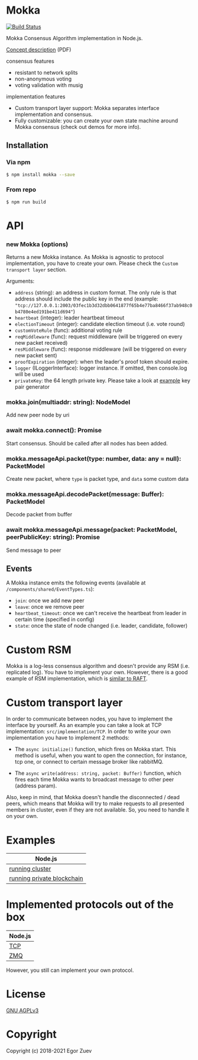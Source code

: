 # Mokka

 [![Build Status](https://travis-ci.org/ega-forever/mokka.svg?branch=master)](https://travis-ci.org/ega-forever/mokka) 

Mokka Consensus Algorithm implementation in Node.js.

[Concept description](https://arxiv.org/ftp/arxiv/papers/1901/1901.08435.pdf) (PDF)

consensus features
* resistant to network splits
* non-anonymous voting
* voting validation with musig

implementation features
* Custom transport layer support: Mokka separates interface implementation and consensus.
* Fully customizable: you can create your own state machine around Mokka consensus (check out demos for more info).

## Installation

### Via npm
```bash
$ npm install mokka --save
```

### From repo
```bash
$ npm run build
```

# API

### new Mokka (options)

Returns a new Mokka instance. As Mokka is agnostic to protocol implementation, 
you have to create your own.
Please check the ``Custom transport layer`` section.

Arguments:

* `address` (string):  an address in custom format. The only rule is that address should include the public key in the end
 (example: `"tcp://127.0.0.1:2003/03fec1b3d32dbb0641877f65b4e77ba8466f37ab948c0b4780e4ed191be411d694"`)
* `heartbeat` (integer): leader heartbeat timeout
* `electionTimeout` (integer): candidate election timeout (i.e. vote round)
* `customVoteRule` (func): additional voting rule
* `reqMiddleware` (func): request middleware (will be triggered on every new packet received)
* `resMiddleware` (func): response middleware (will be triggered on every new packet sent)
* `proofExpiration` (integer): when the leader's proof token should expire.
* `logger` (ILoggerInterface): logger instance. If omitted, then console.log will be used
* `privateKey`: the 64 length private key. Please take a look at [example](examples/node/decentralized-ganache/src/gen_keys.ts) key pair generator

### mokka.join(multiaddr: string): NodeModel

Add new peer node by uri

### await mokka.connect(): Promise<void>

Start consensus. Should be called after all nodes has been added.

### mokka.messageApi.packet(type: number, data: any = null): PacketModel

Create new packet, where ``type`` is packet type, and ``data`` some custom data

### mokka.messageApi.decodePacket(message: Buffer): PacketModel

Decode packet from buffer

### await mokka.messageApi.message(packet: PacketModel, peerPublicKey: string): Promise<void>

Send message to peer

## Events

A Mokka instance emits the following events (available at ``/components/shared/EventTypes.ts``):

* `join`: once we add new peer
* `leave`: once we remove peer
* `heartbeat_timeout`: once we can't receive the heartbeat from leader in certain time (specified in config)
* `state`: once the state of node changed (i.e. leader, candidate, follower)

# Custom RSM

Mokka is a log-less consensus algorithm and doesn't provide any RSM (i.e. replicated log). You have to implement your own. 
However, there is a good example of RSM implementation, which is [similar to RAFT](examples/node/cluster/README.md).

# Custom transport layer

In order to communicate between nodes, you have to implement the interface by yourself. As an example you can take a look at TCP implementation: ```src/implementation/TCP```.
 In order to write your own implementation you have to implement 2 methods:
 
* The ```async initialize()``` function, which fires on Mokka start. This method is useful, when you want to open the connection, for instance, tcp one, or connect to certain message broker like rabbitMQ.

* The ```async write(address: string, packet: Buffer)``` function, which fires each time Mokka wants to broadcast message to other peer (address param).

Also, keep in mind, that Mokka doesn't handle the disconnected / dead peers, which means that Mokka will try to make requests to all presented members in cluster, 
even if they are not available. So, you need to handle it on your own.

# Examples

| Node.js |
| --- | 
| [running cluster](examples/node/cluster/README.md) |
| [running private blockchain](examples/node/decentralized-ganache/README.md) | -

# Implemented protocols out of the box


| Node.js | 
| --- | 
| [TCP](src/implementation/TCP.ts) | 
| [ZMQ](src/implementation/ZMQ.ts) | 


However, you still can implement your own protocol.

# License

[GNU AGPLv3](LICENSE)

# Copyright

Copyright (c) 2018-2021 Egor Zuev
